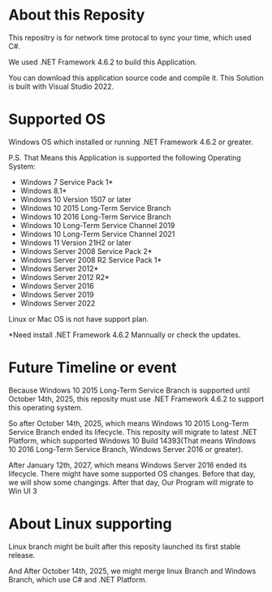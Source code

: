 # About this Reposity

This repositry is for network time protocal to sync your time, which used C#. 

We used .NET Framework 4.6.2 to build this Application.

You can download this application source code and compile it. This Solution is built with Visual Studio 2022.

# Supported OS

Windows OS which installed or running .NET Framework 4.6.2 or greater.

P.S. That Means this Application is supported the following Operating System:
- Windows 7 Service Pack 1*
- Windows 8.1*
- Windows 10 Version 1507 or later
- Windows 10 2015 Long-Term Service Branch
- Windows 10 2016 Long-Term Service Branch
- Windows 10 Long-Term Service Channel 2019
- Windows 10 Long-Term Service Channel 2021
- Windows 11 Version 21H2 or later
- Windows Server 2008 Service Pack 2*
- Windows Server 2008 R2 Service Pack 1*
- Windows Server 2012*
- Windows Server 2012 R2*
- Windows Server 2016
- Windows Server 2019
- Windows Server 2022

Linux or Mac OS is not have support plan.

*Need install .NET Framework 4.6.2 Mannually or check the updates.

# Future Timeline or event
Because Windows 10 2015 Long-Term Service Branch is supported until October 14th, 2025, this reposity must use .NET Framework 4.6.2 to support this operating system.

So after October 14th, 2025, which means Windows 10 2015 Long-Term Service Branch ended its lifecycle. This reposity will migrate to latest .NET Platform, which supported Windows 10 Build 14393(That means Windows 10 2016 Long-Term Service Branch, Windows Server 2016 or greater). 

After January 12th, 2027, which means Windows Server 2016 ended its lifecycle. There might have some supported OS changes. Before that day, we will show some changings. After that day, Our Program will migrate to Win UI 3

# About Linux supporting

Linux branch might be built after this reposity launched its first stable release.

And After October 14th, 2025, we might merge linux Branch and Windows Branch, which use C# and .NET Platform.
